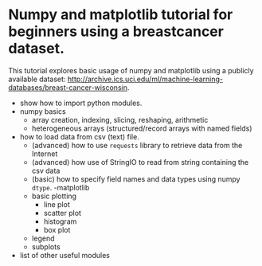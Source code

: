 # Numpy and matplotlib tutorial for beginners using a breastcancer dataset.
This tutorial explores basic usage of numpy and matplotlib using a publicly available dataset: http://archive.ics.uci.edu/ml/machine-learning-databases/breast-cancer-wisconsin.
- show how to import python modules.
- numpy basics
  - array creation, indexing, slicing, reshaping, arithmetic
  - heterogeneous arrays (structured/record arrays with named fields)
- how to load data from csv (text) file.
  - (advanced) how to use `requests` library to retrieve data from the Internet
  - (advanced) how use of StringIO to read from string containing the csv data
  - (basic) how to specify field names and data types using numpy `dtype`.
-matplotlib
  - basic plotting
    - line plot
    - scatter plot
    - histogram
    - box plot
  - legend
  - subplots
- list of other useful modules  
